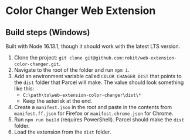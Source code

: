 # Color Changer Web Extension

## Build steps (Windows)

Built with Node 16.13.1, though it should work with the latest LTS version.

1. Clone the project: `git clone git@github.com:rokit/web-extension-color-changer.git`.
1. Navigate to the root of the folder and run `npm i`.
1. Add an environment variable called `COLOR_CHANGER_DIST` that points to the `dist` folder that Parcel will make. The value should look something like this:
   - `C:\path\to\web-extension-color-changer\dist\*`
   - Keep the asterisk at the end.
1. Create a `manifest.json` in the root and paste in the contents from `manifest.ff.json` for Firefox or `manifest.chrome.json` for Chrome.
1. Run `npm run build` (requires PowerShell). Parcel should make the `dist` folder.
1. Load the extension from the `dist` folder.
